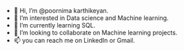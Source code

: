 - 👋 Hi, I’m @poornima karthikeyan.
- 👀 I’m interested in Data science and Machine learning. 
- 🌱 I’m currently learning SQL.
- 💞️ I’m looking to collaborate on Machine learning projects. 
- 📫 you can reach me on LinkedIn or Gmail.

<!---
poorni666/poorni666 is a ✨ special ✨ repository because its `README.md` (this file) appears on your GitHub profile.
You can click the Preview link to take a look at your changes.
--->
